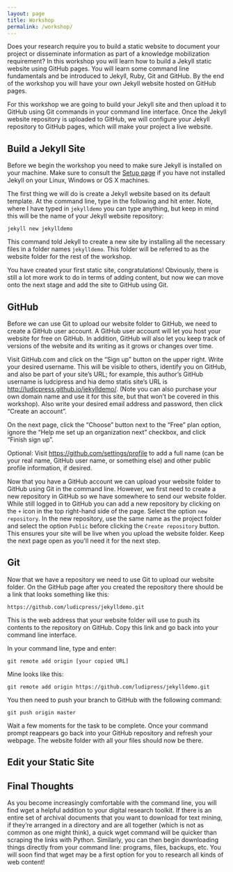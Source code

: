 ```yaml
---
layout: page
title: Workshop
permalink: /workshop/
---
```


Does your research require you to build a static website to document your project or disseminate information as part of a knowledge mobilization requirement? In this workshop you will learn how to build a Jekyll static website using GitHub pages. You will learn some command line fundamentals and be introduced to Jekyll, Ruby, Git and GitHub. By the end of the workshop you will have your own Jekyll website hosted on GitHub pages.

For this workshop we are going to build your Jekyll site and then upload it to GitHub using Git commands in your command line interface. Once the Jekyll website repository is uploaded to GitHub, we will configure your Jekyll repository to GitHub pages, which will make your project a live website.

## Build a Jekyll Site
Before we begin the workshop you need to make sure Jekyll is installed on your machine. Make sure to consult the [Setup page](https://ludicpress.github.io/staticsites/setup/) if you have not installed Jekyll on your Linux, Windows or OS X machines.

The first thing we will do is create a Jekyll website based on its default template. At the command line, type in the following and hit enter. Note, where I have typed in ```jekylldemo``` you can type anything, but keep in mind this will be the name of your Jekyll website repository:

```jekyll new jekylldemo```

This command told Jekyll to create a new site by installing all the necessary files in a folder names ```jekylldemo```. This folder will be referred to as the website folder for the rest of the workshop. 

You have created your first static site, congratulations! Obviously, there is still a lot more work to do in terms of adding content, but now we can move onto the next stage and add the site to GitHub using Git.

## GitHub
Before we can use Git to upload our website folder to GitHub, we need to create a GitHub user account. A GitHub user account will let you host your website for free on GitHub. In addition, GitHub will also let you keep track of versions of the website and its writing as it grows or changes over time.

Visit GitHub.com and click on the “Sign up” button on the upper right. Write your desired username. This will be visible to others, identify you on GitHub, and also be part of your site’s URL; for example, this author’s GitHub username is ludcipress and hia demo statis site’s URL is http://ludicpress.github.io/jekylldemo/. (Note you can also purchase your own domain name and use it for this site, but that won’t be covered in this workshop). Also write your desired email address and password, then click “Create an account”.

On the next page, click the “Choose” button next to the “Free” plan option, ignore the “Help me set up an organization next” checkbox, and click “Finish sign up”.

Optional: Visit https://github.com/settings/profile to add a full name (can be your real name, GitHub user name, or something else) and other public profile information, if desired.

Now that you have a GitHub account we can upload your website folder to GitHub using Git in the command line. However, we first need to create a new repository in GitHub so we have somewhere to send our website folder. While still logged in to GitHub you can add a new repository by clicking on the ```+``` icon in the top right-hand side of the page. Select the option ```new repository```. In the new repository, use the same name as the project folder and select the option ```Public``` before clicking the ```Create repository``` button. This ensures your site will be live when you upload the website folder. Keep the next page open as you'll need it for the next step.

## Git
Now that we have a repository we need to use Git to upload our website folder. On the GitHub page after you created the repository there should be a link that looks something like this:

```https://github.com/ludicpress/jekylldemo.git```

This is the web address that your website folder will use to push its contents to the repository on GitHub. Copy this link and go back into your command line interface.

In your command line, type and enter:

```git remote add origin [your copied URL]```

Mine looks like this:

```git remote add origin https://github.com/ludipress/jekylldemo.git```

You then need to push your branch to GitHub with the following command:

```git push origin master```

Wait a few moments for the task to be complete. Once your command prompt reappears go back into your GitHub repository and refresh your webpage. The website folder with all your files should now be there.

## Edit your Static Site


## Final Thoughts
As you become increasingly comfortable with the command line, you will find wget a helpful addition to your digital research toolkit. If there is an entire set of archival documents that you want to download for text mining, if they’re arranged in a directory and are all together (which is not as common as one might think), a quick wget command will be quicker than scraping the links with Python. Similarly, you can then begin downloading things directly from your command line: programs, files, backups, etc. You will soon find that wget may be a first option for you to research all kinds of web content!

